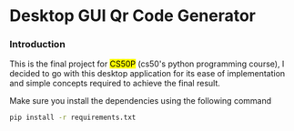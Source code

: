 # Desktop GUI Qr Code Generator

### Introduction

This is the final project for <mark>CS50P</mark> (cs50's python programming course), I decided to go with this desktop application for its ease of implementation and simple concepts required to achieve the final result.
<p> Make sure you install the dependencies using the following command</p>

``` bash
pip install -r requirements.txt
```


